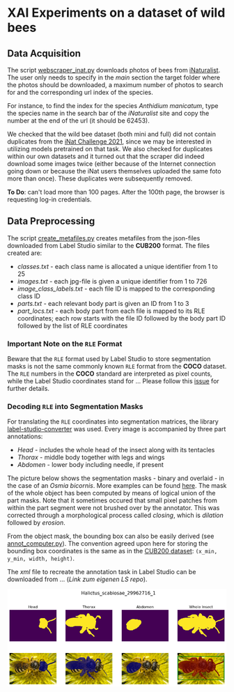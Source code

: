 # XAI Experiments on a dataset of wild bees

## Data Acquisition

The script [webscraper_inat.py](scripts/webscraper_inat.py) downloads 
photos of bees from [iNaturalist](https://www.inaturalist.org/observations). 
The user only needs to specify in the *main* section the target folder where 
the photos should be downloaded, a maximum number of photos to search for 
and the corresponding url index of the species. 

For instance, to find the index for the species *Anthidium manicatum*, 
type the species name in the search bar of the *iNaturalist* site and 
copy the number at the end of the url (it should be 62453).

We checked that the wild bee dataset (both mini and full) did not contain 
duplicates from the [iNat Challenge 2021](https://www.kaggle.com/c/inaturalist-2021), 
since we may be interested in utilizing models pretrained on that task. We 
also checked for duplicates within our own datasets and it turned out 
that the scraper did indeed download some images twice (either because 
of the Internet connection going down or because the iNat users themselves 
uploaded the same foto more than once). These duplicates were subsequently 
removed.

**To Do**: can't load more than 100 pages. After the 100th page, the 
browser is requesting log-in credentials. 


## Data Preprocessing

The script [create_metafiles.py](scripts/create_metafiles.py) creates 
metafiles from the json-files downloaded from Label Studio similar to the 
**CUB200** format. The files created are:

- *classes.txt* - each class name is allocated a unique identifier from 1 to 25
- *images.txt* - each jpg-file is given a unique identifier from 1 to 726
- *image_class_labels.txt* - each file ID is mapped to the corresponding class ID
- *parts.txt* - each relevant body part is given an ID from 1 to 3
- *part_locs.txt* - each body part from each file is mapped to its RLE coordinates; 
each row starts with the file ID followed by the body part ID followed by the list of 
RLE coordinates

### Important Note on the `RLE` Format

Beware that the `RLE` format used by Label Studio to store segmentation masks is not 
the same commonly known `RLE` format from the **COCO** dataset. The `RLE` numbers in 
the **COCO** standard are interpreted as pixel counts, while the Label Studio coordinates 
stand for ... Please follow this [issue](https://github.com/heartexlabs/label-studio-converter/issues/95) 
for further details.

### Decoding `RLE` into Segmentation Masks

For translating the `RLE` coordinates into segmentation matrices, the library 
[label-studio-converter](https://github.com/heartexlabs/label-studio-converter) 
was used. Every image is accompanied by three part annotations:

- *Head* - includes the whole head of the insect along with its tentacles
- *Thorax* - middle body together with legs and wings
- *Abdomen* - lower body including needle, if present

The picture below shows the segmentation masks - binary and overlaid - 
in the case of an *Osmia bicornis*. More examples can be found [here](figures/masks_bboxes). 
The mask of the whole object has been 
computed by means of logical union of the part masks. Note that it sometimes
occured that small pixel patches from within the part segment were not 
brushed over by the annotator. This was corrected through a morphological 
process called *closing*, which is *dilation* followed by *erosion*.

From the object mask, the bounding box can also be easily derived 
(see [annot_computer.py](beexplainable/utils/annot_computers.py)). The 
convention agreed upon here for storing the bounding box coordinates is 
the same as in the [CUB200 dataset](figures/Black_Footed_Albatross_0002_55_bbox.jpg): 
`(x_min, y_min, width, height)`.

The *xml* file to recreate the annotation task in Label Studio can be 
downloaded from ... (*Link zum eigenen LS repo*).

![Example of mask visualization](figures/masks_bboxes/MasksBBox_Halictus_scabiosae_29962716_1.png)
